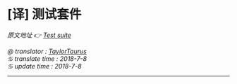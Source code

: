 # [译] 测试套件

*原文地址 👉 [Test suite][0]*

*@ translator : [TaylorTaurus](https://github.com/taylortaurus)*    
*♋ translate time : 2018-7-8*    
*♋ update time : 2018-7-8*  

---

[0]: https://www.ranorex.com/help/latest/ranorex-studio-fundamentals/test-suite/introduction/

